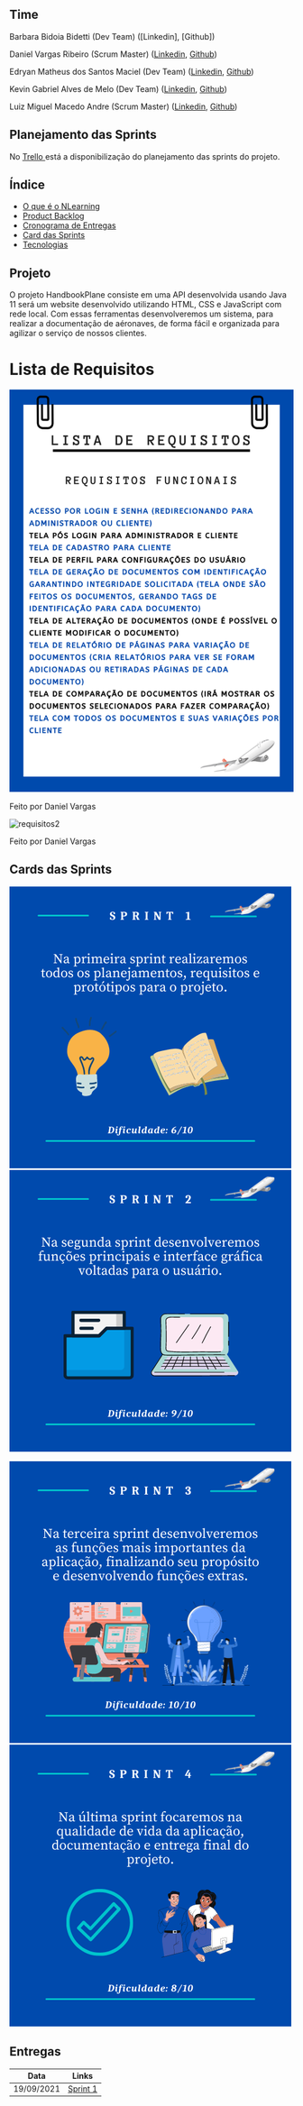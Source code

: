 ## Time

Barbara Bidoia Bidetti (Dev Team)
([Linkedin],
[Github])

Daniel Vargas Ribeiro (Scrum Master)
([Linkedin](https://www.linkedin.com/in/daniel-vargas-8b806a184/),
[Github](https://github.com/DanVargaa))

Edryan Matheus dos Santos Maciel (Dev Team)
([Linkedin](https://www.linkedin.com/in/edryan-maciel-43538b198/),
[Github](https://github.com/edryan25))

Kevin Gabriel Alves de Melo (Dev Team)
([Linkedin](https://www.linkedin.com/in/kevin-melo-1004/),
[Github](https://github.com/kevingabrielmelo))

Luiz Miguel Macedo Andre (Scrum Master)
([Linkedin](https://www.linkedin.com/in/luiz-miguel-475347193/),
[Github](https://github.com/Salitop))


## Planejamento das Sprints
No <a href='https://trello.com/b/EVkEayjU/api-3-semestre'> Trello </a>
está a disponibilização do planejamento das sprints do projeto.

## Índice
* [O que é o NLearning](#projeto)
* [Product Backlog](#lista-de-requisitos)
* [Cronograma de Entregas](#entregas)
* [Card das Sprints](#cards-das-sprints)
* [Tecnologias](#tecnologias)

## Projeto

O projeto HandbookPlane consiste em uma API desenvolvida usando Java 11 será um website desenvolvido utilizando HTML, CSS e JavaScript com rede local. Com essas ferramentas desenvolveremos um sistema, para realizar a documentação de aéronaves, de forma fácil e organizada para agilizar o serviço de nossos clientes.

# Lista de Requisitos
![requisitos1](https://github.com/Salitop/HandbookPlane_4ADS-A/blob/Sprint-1/Doc/Requisitos/Requisitos_funcionais.png)

Feito por Daniel Vargas

![requisitos2](https://github.com/Salitop/HandbookPlane_4ADS-A/blob/Sprint-1/Doc/Requisitos/Requisitos_n%C3%A3o_funcionais.png)

Feito por Daniel Vargas 


## Cards das Sprints
  
![card1](https://github.com/Salitop/HandbookPlane_4ADS-A/blob/Sprint-1/Doc/Cards/Card_1.png) ![card_2](https://github.com/Salitop/HandbookPlane_4ADS-A/blob/Sprint-1/Doc/Cards/Card_2.png)

![card_3](https://github.com/Salitop/HandbookPlane_4ADS-A/blob/Sprint-1/Doc/Cards/Card_3.png) ![card_4](https://github.com/Salitop/HandbookPlane_4ADS-A/blob/Sprint-1/Doc/Cards/Card_4.png)

## Entregas


| Data | Links |
| ------ | ------ |
|    19/09/2021    |[Sprint 1](https://github.com/kevingabrielmelo/nLearning-Team2/tree/sprint_1)|

